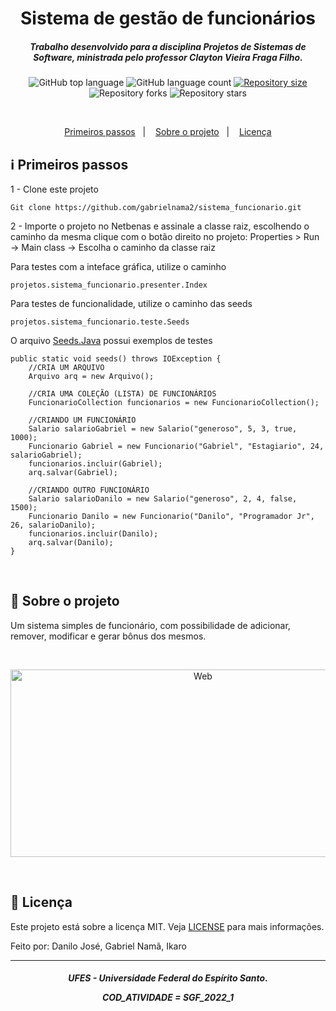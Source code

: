 <h1 align="center">
    Sistema de gestão de funcionários
</h1>

<h5 align="center">
Trabalho desenvolvido para a disciplina Projetos de Sistemas de Software, ministrada pelo professor Clayton Vieira Fraga Filho.
</h5>

<p align="center">
  <img alt="GitHub top language" src="https://img.shields.io/github/languages/top/gabrielnama2/sistema_funcionario">

  <img alt="GitHub language count" src="https://img.shields.io/github/languages/count/gabrielnama2/sistema_funcionario">
  
  <a href="https://img.shields.io/github/repo-size/gabrielnama2/sistema_funcionario/commits/master">
    <img alt="Repository size" src="https://img.shields.io/github/repo-size/gabrielnama2/sistema_funcionario">
  </a>
  
  <img alt="Repository forks" src="https://img.shields.io/github/forks/gabrielnama2/sistema_funcionario">
  
  <img alt="Repository stars" src="https://img.shields.io/github/stars/gabrielnama2/sistema_funcionario">
</p>

</br>

<p align="center" direction="row">
  <a href="#information_source-primeiros-passos">Primeiros passos</a>&nbsp;&nbsp;&nbsp;|&nbsp;&nbsp;&nbsp;
  <a href="#rocket-sobre-o-projeto">Sobre o projeto</a>&nbsp;&nbsp;&nbsp;|&nbsp;&nbsp;&nbsp;
  <a href="#memo-licença">Licença</a>
</p>

## :information_source: Primeiros passos

1 - Clone este projeto

```
Git clone https://github.com/gabrielnama2/sistema_funcionario.git
```

2 - Importe o projeto no Netbenas e assinale a classe raiz, escolhendo o caminho da mesma clique com o botão direito no projeto: Properties > Run -> Main class -> Escolha o caminho da classe raiz

Para testes com a inteface gráfica, utilize o caminho

```
projetos.sistema_funcionario.presenter.Index
```

Para testes de funcionalidade, utilize o caminho das seeds

```
projetos.sistema_funcionario.teste.Seeds
```

O arquivo [Seeds.Java](https://github.com/gabrielnama2/sistema_funcionario/blob/danilo/src/main/java/projetos/sistema_funcionario/test/Seeds.java) possui exemplos de testes

```
public static void seeds() throws IOException {
    //CRIA UM ARQUIVO
    Arquivo arq = new Arquivo();

    //CRIA UMA COLEÇÃO (LISTA) DE FUNCIONÁRIOS
    FuncionarioCollection funcionarios = new FuncionarioCollection();

    //CRIANDO UM FUNCIONÁRIO
    Salario salarioGabriel = new Salario("generoso", 5, 3, true, 1000);
    Funcionario Gabriel = new Funcionario("Gabriel", "Estagiario", 24, salarioGabriel);
    funcionarios.incluir(Gabriel);
    arq.salvar(Gabriel);

    //CRIANDO OUTRO FUNCIONÁRIO
    Salario salarioDanilo = new Salario("generoso", 2, 4, false, 1500);
    Funcionario Danilo = new Funcionario("Danilo", "Programador Jr", 26, salarioDanilo);
    funcionarios.incluir(Danilo);
    arq.salvar(Danilo);
}
```

</br>

## :rocket: Sobre o projeto

Um sistema simples de funcionário, com possibilidade de adicionar, remover, modificar e gerar bônus dos mesmos.

</br>

<p align="center">
  <img alt="Web" width="600" height="300" src="https://github.com/gabrielnama2/sistema_funcionario/blob/danilo/GIFs/novoFuncionario.gif">
</p>

</br>

## :memo: Licença

Este projeto está sobre a licença MIT. Veja [LICENSE](https://github.com/Danilo-Js/Repo-Searcher/blob/master/LICENSE) para mais informações.

Feito por: Danilo José, Gabriel Namã, Ikaro

---

<h5 align="center">
UFES - Universidade Federal do Espírito Santo. 
    
COD_ATIVIDADE = SGF_2022_1
</h5>
